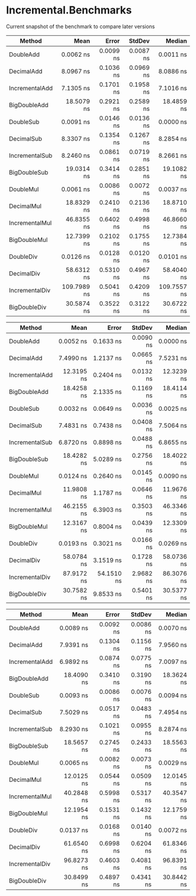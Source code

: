 # Incremental.Benchmarks

Current snapshot of the benchmark to compare later versions

|         Method |        Mean |     Error |    StdDev |      Median |
|--------------- |------------:|----------:|----------:|------------:|
|      DoubleAdd |   0.0062 ns | 0.0099 ns | 0.0087 ns |   0.0011 ns |
|     DecimalAdd |   8.0967 ns | 0.1036 ns | 0.0969 ns |   8.0886 ns |
| IncrementalAdd |   7.1305 ns | 0.1701 ns | 0.1958 ns |   7.1016 ns |
|   BigDoubleAdd |  18.5079 ns | 0.2921 ns | 0.2589 ns |  18.4859 ns |
|      DoubleSub |   0.0091 ns | 0.0146 ns | 0.0136 ns |   0.0000 ns |
|     DecimalSub |   8.3307 ns | 0.1354 ns | 0.1267 ns |   8.2854 ns |
| IncrementalSub |   8.2460 ns | 0.0861 ns | 0.0719 ns |   8.2661 ns |
|   BigDoubleSub |  19.0314 ns | 0.3414 ns | 0.2851 ns |  19.1082 ns |
|      DoubleMul |   0.0061 ns | 0.0086 ns | 0.0072 ns |   0.0037 ns |
|     DecimalMul |  18.8329 ns | 0.2410 ns | 0.2136 ns |  18.8710 ns |
| IncrementalMul |  46.8355 ns | 0.6402 ns | 0.4998 ns |  46.8660 ns |
|   BigDoubleMul |  12.7399 ns | 0.2102 ns | 0.1755 ns |  12.7384 ns |
|      DoubleDiv |   0.0126 ns | 0.0128 ns | 0.0120 ns |   0.0101 ns |
|     DecimalDiv |  58.6312 ns | 0.5310 ns | 0.4967 ns |  58.4040 ns |
| IncrementalDiv | 109.7989 ns | 0.5041 ns | 0.4209 ns | 109.7557 ns |
|   BigDoubleDiv |  30.5874 ns | 0.3522 ns | 0.3122 ns |  30.6722 ns |

|         Method |       Mean |      Error |    StdDev |     Median |
|--------------- |-----------:|-----------:|----------:|-----------:|
|      DoubleAdd |  0.0052 ns |  0.1633 ns | 0.0090 ns |  0.0000 ns |
|     DecimalAdd |  7.4990 ns |  1.2137 ns | 0.0665 ns |  7.5231 ns |
| IncrementalAdd | 12.3195 ns |  0.2404 ns | 0.0132 ns | 12.3239 ns |
|   BigDoubleAdd | 18.4258 ns |  2.1335 ns | 0.1169 ns | 18.4114 ns |
|      DoubleSub |  0.0032 ns |  0.0649 ns | 0.0036 ns |  0.0025 ns |
|     DecimalSub |  7.4831 ns |  0.7438 ns | 0.0408 ns |  7.5064 ns |
| IncrementalSub |  6.8720 ns |  0.8898 ns | 0.0488 ns |  6.8655 ns |
|   BigDoubleSub | 18.4282 ns |  5.0289 ns | 0.2756 ns | 18.4022 ns |
|      DoubleMul |  0.0124 ns |  0.2640 ns | 0.0145 ns |  0.0090 ns |
|     DecimalMul | 11.9808 ns |  1.1787 ns | 0.0646 ns | 11.9676 ns |
| IncrementalMul | 46.2155 ns |  6.3903 ns | 0.3503 ns | 46.3346 ns |
|   BigDoubleMul | 12.3167 ns |  0.8004 ns | 0.0439 ns | 12.3309 ns |
|      DoubleDiv |  0.0193 ns |  0.3021 ns | 0.0166 ns |  0.0269 ns |
|     DecimalDiv | 58.0784 ns |  3.1519 ns | 0.1728 ns | 58.0736 ns |
| IncrementalDiv | 87.9172 ns | 54.1510 ns | 2.9682 ns | 86.3076 ns |
|   BigDoubleDiv | 30.7582 ns |  9.8533 ns | 0.5401 ns | 30.5377 ns |

|         Method |       Mean |     Error |    StdDev |     Median |
|--------------- |-----------:|----------:|----------:|-----------:|
|      DoubleAdd |  0.0089 ns | 0.0092 ns | 0.0086 ns |  0.0070 ns |
|     DecimalAdd |  7.9391 ns | 0.1304 ns | 0.1156 ns |  7.9560 ns |
| IncrementalAdd |  6.9892 ns | 0.0874 ns | 0.0775 ns |  7.0097 ns |
|   BigDoubleAdd | 18.4090 ns | 0.3410 ns | 0.3190 ns | 18.3624 ns |
|      DoubleSub |  0.0093 ns | 0.0086 ns | 0.0076 ns |  0.0094 ns |
|     DecimalSub |  7.5029 ns | 0.0517 ns | 0.0483 ns |  7.4954 ns |
| IncrementalSub |  8.2930 ns | 0.1021 ns | 0.0955 ns |  8.2874 ns |
|   BigDoubleSub | 18.5657 ns | 0.2745 ns | 0.2433 ns | 18.5563 ns |
|      DoubleMul |  0.0065 ns | 0.0082 ns | 0.0073 ns |  0.0029 ns |
|     DecimalMul | 12.0125 ns | 0.0544 ns | 0.0509 ns | 12.0145 ns |
| IncrementalMul | 40.2848 ns | 0.5998 ns | 0.5317 ns | 40.3547 ns |
|   BigDoubleMul | 12.1954 ns | 0.1531 ns | 0.1432 ns | 12.1759 ns |
|      DoubleDiv |  0.0137 ns | 0.0168 ns | 0.0140 ns |  0.0072 ns |
|     DecimalDiv | 61.6540 ns | 0.6998 ns | 0.6204 ns | 61.8346 ns |
| IncrementalDiv | 96.8273 ns | 0.4603 ns | 0.4081 ns | 96.8391 ns |
|   BigDoubleDiv | 30.8499 ns | 0.4897 ns | 0.4341 ns | 30.8442 ns |

